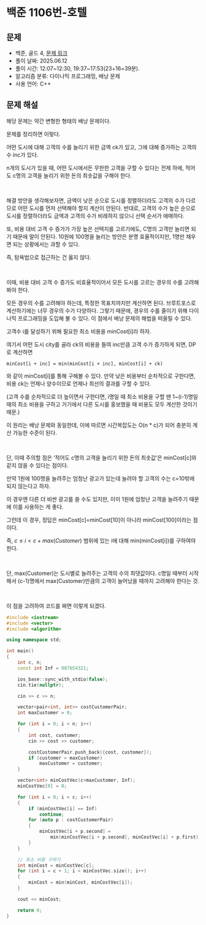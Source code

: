 # 백준 1106번-호텔

## 문제

- 백준, 골드 4, [문제 링크](https://www.acmicpc.net/problem/1106 "https://www.acmicpc.net/problem/1106")
- 풀이 날짜: 2025.06.12
- 풀이 시간: 12:07~12:30, 19:37~17:53(23+16=39분).
- 알고리즘 분류: 다이나믹 프로그래밍, 배낭 문제
- 사용 언어: C++

## 문제 해설

해당 문제는 약간 변형한 형태의 배낭 문제이다.

문제를 정리하면 이렇다.

어떤 도시에 대해 고객의 수를 늘리기 위한 금액 ck가 있고, 그에 대해 증가하는 고객의 수 inc가 있다.

n개의 도시가 있을 때, 어떤 도시에서든 무한한 고객을 구할 수 있다는 전제 하에, 적어도 c명의 고객을 늘리기 위한 돈의 최솟값을 구해야 한다.

<br>

해결 방안을 생각해보자면, 금액이 낮은 순으로 도시를 정렬하더라도 고객의 수가 다르므로 어떤 도시를 먼저 선택해야 할지 계산이 안된다. 반대로, 고객의 수가 높은 순으로 도시를 정렬하더라도 금액과 고객의 수가 비례하지 않으니 선택 순서가 애매하다.

또, 비용 대비 고객 수 증가가 가장 높은 선택지를 고르기에도, C명의 고객만 늘리면 되기 때문에 말이 안된다. 10원에 100명을 늘리는 방안은 분명 효율적이지만, 1명만 채우면 되는 상황에서는 과할 수 있다.

즉, 탐욕법으로 접근하는 건 옳지 않다.

<br>

이때, 비용 대비 고객 수 증가도 비효율적이어서 모든 도시를 고르는 경우의 수를 고려해 봐야 한다.

모든 경우의 수를 고려해야 하는데, 특정한 목표치까지만 계산하면 된다. 브루트포스로 계산하기에는 너무 경우의 수가 다양하다. 그렇기 때문에, 경우의 수를 줄이기 위해 다이나믹 프로그래밍을 도입해 볼 수 있다. 이 점에서 배낭 문제의 해법을 떠올릴 수 있다.

고객수 i를 달성하기 위해 필요한 최소 비용을 minCost\[i\]라 하자.

여기서 어떤 도시 city를 골라 ck의 비용을 들여 inc만큼 고객 수가 증가하게 되면, DP로 계산하면

`minCost[i + inc] = min(minCost[i + inc], minCost[i] + ck)`

와 같이 minCost\[i\]를 통해 구해볼 수 있다. 만약 낮은 비용부터 순차적으로 구한다면, 비용 ck는 언제나 양수이므로 언제나 최선의 결과를 구할 수 있다.

(고객 수를 순차적으로 더 높이면서 구한다면, i명일 때 최소 비용을 구할 땐 1~(i-1)명일 때의 최소 비용을 구하고 거기에서 다른 도시를 홍보했을 때 비용도 모두 계산한 것이기 때문.)

이 원리는 배낭 문제와 동일한데, 이에 따르면 시간복잡도는 O(n \* c)가 되어 충분히 계산 가능한 수준이 된다.

<br>

단, 이때 주의할 점은 ‘적어도 c명의 고객을 늘리기 위한 돈의 최솟값’은 minCost\[c\]와 같지 않을 수 있다는 점이다.

만약 1원에 100명을 늘려주는 엄청난 광고가 있는데 늘려야 할 고객의 수는 c=10밖에 되지 않는다고 하자.

이 경우엔 다른 더 비싼 광고를 쓸 수도 있지만, 이미 1원에 엄청난 고객을 늘려주기 때문에 이를 사용하는 게 좋다.

그런데 이 경우, 정답은 minCost\[c\]=minCost\[10\]이 아니라 minCost\[100\]이라는 점이다.

즉, $c \le i < c + max(Customer)$ 범위에 있는 i에 대해 min(minCost\[i\])를 구하여야 한다.

<br>

단, max(Customer)는 도시별로 늘려주는 고객의 수의 최댓값이다. c명일 때부터 시작해서 (c-1)명에서 max(Customer)만큼의 고객이 늘어났을 때까지 고려해야 한다는 것.

<br>

이 점을 고려하여 코드를 짜면 이렇게 되겠다.

```cpp
#include <iostream>
#include <vector>
#include <algorithm>

using namespace std;

int main()
{
    int c, n;
    const int Inf = 987654321;

    ios_base::sync_with_stdio(false);
    cin.tie(nullptr);

    cin >> c >> n;

    vector<pair<int, int>> costCustomerPair;
    int maxCustomer = 0;

    for (int i = 0; i < n; i++)
    {
        int cost, customer;
        cin >> cost >> customer;

        costCustomerPair.push_back({cost, customer});
        if (customer > maxCustomer)
            maxCustomer = customer;
    }

    vector<int> minCostVec(c+maxCustomer, Inf);
    minCostVec[0] = 0;

    for (int i = 0; i < c; i++)
    {
        if (minCostVec[i] == Inf)
            continue;
        for (auto p : costCustomerPair)
        {
            minCostVec[i + p.second] =
                min(minCostVec[i + p.second], minCostVec[i] + p.first);
        }
    }

    // 최소 비용 구하기
    int minCost = minCostVec[c];
    for (int i = c + 1; i < minCostVec.size(); i++)
    {
        minCost = min(minCost, minCostVec[i]);
    }

    cout << minCost;

    return 0;
}
```

<br>

<br>

<br>

<br>

